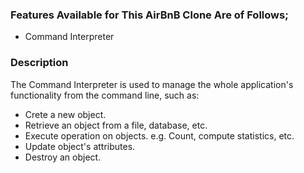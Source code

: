### Features Available for This AirBnB Clone Are of Follows;

- Command Interpreter

### Description
The Command Interpreter is used to manage the whole application's functionality from the command line, such as:

- Crete a new object.
- Retrieve an object from a file, database, etc.
- Execute operation on objects. e.g. Count, compute statistics, etc.
- Update object's attributes.
- Destroy an object.
